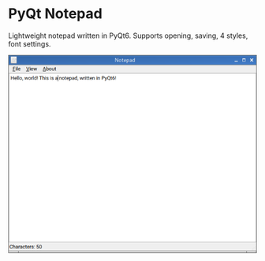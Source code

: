 # PyQt Notepad
Lightweight notepad written in PyQt6. Supports opening, saving, 4 styles, font settings.

![Screenshot](https://github.com/l1mafresh/pyqt-notepad/blob/main/screenshot.png)
